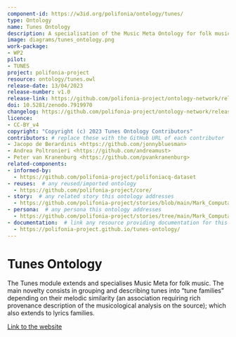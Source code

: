 ```yaml
---
component-id: https://w3id.org/polifonia/ontology/tunes/
type: Ontology
name: Tunes Ontology
description: A specialisation of the Music Meta Ontology for folk music.
image: diagrams/tunes_ontology.png
work-package:
- WP2
pilot:
- TUNES
project: polifonia-project
resource: ontology/tunes.owl
release-date: 13/04/2023
release-number: v1.0
release-link: https://github.com/polifonia-project/ontology-network/releases
doi: 10.5281/zenodo.7919970
changelog: https://github.com/polifonia-project/ontology-network/releases
licence: 
- CC-BY_v4
copyright: "Copyright (c) 2023 Tunes Ontology Contributors"
contributors: # replace these with the GitHub URL of each contributor
- Jacopo de Berardinis <https://github.com/jonnybluesman>
- Andrea Poltronieri <https://github.com/andreamust>
- Peter van Kranenburg <https://github.com/pvankranenburg>
related-components:
- informed-by:
  - https://github.com/polifonia-project/polifoniacq-dataset
- reuses:  # any reused/imported ontology
  - https://github.com/polifonia-project/core/
- story:  # any related story this ontology addresses
  - https://github.com/polifonia-project/stories/blob/main/Mark_Computational_Musicologist/Mark%231_FolkMusic.md
- persona:  # any persona this ontology addresses
  - https://github.com/polifonia-project/stories/tree/main/Mark_Computational_Musicologist
- documentation:  # link any resource providing documentation for this ontology
  - https://polifonia-project.github.io/tunes-ontology/
---
```


# Tunes Ontology

The Tunes module extends and specialises Music Meta for folk music. The main
novelty consists in grouping and describing tunes into “tune families” depending
on their melodic similarity (an association requiring rich provenance description
of the musicological analysis on the source); which also extends to lyrics families.


[Link to the website](https://github.com/polifonia-project/tunes-ontology)
